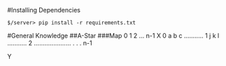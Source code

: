 #Installing Dependencies


<!-- Install dependencies -->
```
$/server> pip install -r requirements.txt
```


#General Knowledge
##A-Star
###Map
   0   1   2   ...   n-1    X
0  a   b   c ...........
1  j   k   l ...........
2  .....................
.
.
.
n-1

Y
